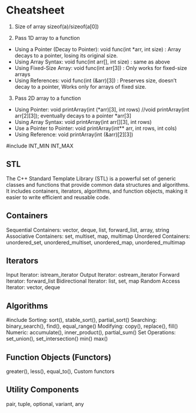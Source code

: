 # Cheatsheet

1) Size of array
sizeof(a)/sizeof(a[0])

2) Pass 1D array to a function
- Using a Pointer (Decay to Pointer): void func(int *arr, int size) : Array decays to a pointer, losing its original size.
- Using Array Syntax: void func(int arr[], int size) : same as above
- Using Fixed-Size Array: void func(int arr[3]) : Only works for fixed-size arrays
- Using References: void func(int (&arr)[3]) : Preserves size, doesn’t decay to a pointer, Works only for arrays of fixed size.

3) Pass 2D array to a function
- Using Pointer: void printArray(int (*arr)[3], int rows) //void printArray(int arr[2][3]); eventually decays to a pointer *arr[3]
- Using Array Syntax: void printArray(int arr[][3], int rows) 
- Use a Pointer to Pointer: void printArray(int** arr, int rows, int cols)
- Using Reference: void printArray(int (&arr)[2][3])

#include<climits>
INT_MIN
INT_MAX

## STL
The C++ Standard Template Library (STL) is a powerful set of generic classes and functions that provide common data structures and algorithms. It includes containers, iterators, algorithms, and function objects, making it easier to write efficient and reusable code.

## Containers
Sequential Containers: vector, deque, list, forward_list, array, string
Associative Containers: set, multiset, map, multimap
Unordered Containers: unordered_set, unordered_multiset, unordered_map, unordered_multimap

## Iterators
Input Iterator: istream_iterator
Output Iterator: ostream_iterator
Forward Iterator: forward_list
Bidirectional Iterator: list, set, map
Random Access Iterator: vector, deque

## Algorithms
#include<algorithm>
Sorting: sort(), stable_sort(), partial_sort()
Searching: binary_search(), find(), equal_range()
Modifying: copy(), replace(), fill()
Numeric: accumulate(), inner_product(), partial_sum()
Set Operations: set_union(), set_intersection()
min() max()

## Function Objects (Functors)
greater<T>(), less<T>(), equal_to<T>(), Custom functors

## Utility Components
pair, tuple, optional, variant, any
